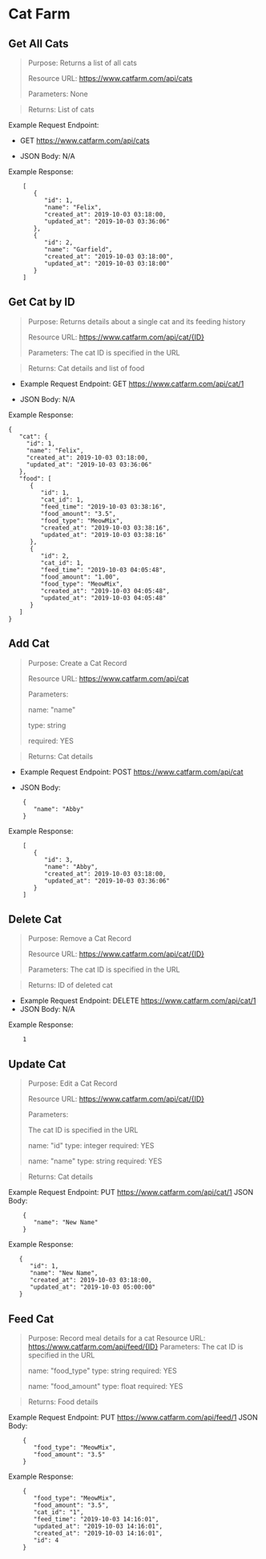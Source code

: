 # Cat Farm

## Get All Cats

> Purpose: Returns a list of all cats
>
> Resource URL: https://www.catfarm.com/api/cats
>
> Parameters: None

> Returns: List of cats

Example Request Endpoint: 

- GET https://www.catfarm.com/api/cats

- JSON Body: N/A

Example Response:
```
	[
	   {
		  "id": 1,
		  "name": "Felix",
		  "created_at": 2019-10-03 03:18:00,
		  "updated_at": "2019-10-03 03:36:06"
	   },
	   {
		  "id": 2,
		  "name": "Garfield",
		  "created_at": "2019-10-03 03:18:00",
		  "updated_at": "2019-10-03 03:18:00"
	   }
	]
```

## Get Cat by ID

> Purpose: Returns details about a single cat and its feeding history
>
> Resource URL: https://www.catfarm.com/api/cat/{ID}
>
> Parameters: The cat ID is specified in the URL

> Returns: Cat details and list of food

- Example Request Endpoint: GET https://www.catfarm.com/api/cat/1

- JSON Body: N/A


Example Response:
```
{
   "cat": {
	 "id": 1,
     "name": "Felix",
     "created_at": 2019-10-03 03:18:00,
     "updated_at": "2019-10-03 03:36:06"
   },
   "food": [
      {
         "id": 1,
         "cat_id": 1,
         "feed_time": "2019-10-03 03:38:16",
         "food_amount": "3.5",
         "food_type": "MeowMix",
         "created_at": "2019-10-03 03:38:16",
         "updated_at": "2019-10-03 03:38:16"
      },
      {
         "id": 2,
         "cat_id": 1,
         "feed_time": "2019-10-03 04:05:48",
         "food_amount": "1.00",
         "food_type": "MeowMix",
         "created_at": "2019-10-03 04:05:48",
         "updated_at": "2019-10-03 04:05:48"
      }
   ]
}
```

## Add Cat

> Purpose: Create a Cat Record
>
> Resource URL: https://www.catfarm.com/api/cat
>
> Parameters: 
>
>   name: "name"
>
>   type: string
>
>   required: YES

> Returns: Cat details

- Example Request Endpoint: POST https://www.catfarm.com/api/cat

- JSON Body:

```
	{
	   "name": "Abby"
	}
```

Example Response:
```
	[
	   {
		  "id": 3,
		  "name": "Abby",
		  "created_at": 2019-10-03 03:18:00,
		  "updated_at": "2019-10-03 03:36:06"
	   }
	]
```

## Delete Cat

> Purpose: Remove a Cat Record
>
> Resource URL: https://www.catfarm.com/api/cat/{ID}
>
> Parameters: The cat ID is specified in the URL   

> Returns: ID of deleted cat

- Example Request Endpoint: DELETE https://www.catfarm.com/api/cat/1
- JSON Body: N/A

Example Response:
```
	1
```

## Update Cat

> Purpose: Edit a Cat Record
>
> Resource URL: https://www.catfarm.com/api/cat/{ID}
>
> Parameters: 
>
> The cat ID is specified in the URL
> 
>  name: "id"
>  type: integer
>  required: YES
> 
> name: "name"
> type: string
> required: YES

> Returns: Cat details
	 
Example Request Endpoint: PUT https://www.catfarm.com/api/cat/1
JSON Body:
```
	{
	   "name": "New Name"
	}
```

Example Response:
```
   {
	  "id": 1,
	  "name": "New Name",
	  "created_at": 2019-10-03 03:18:00,
	  "updated_at": "2019-10-03 05:00:00"
   }
```	

## Feed Cat
> Purpose: Record meal details for a cat
> Resource URL: https://www.catfarm.com/api/feed/{ID}
> Parameters: 
> 	The cat ID is specified in the URL
> 
>  name: "food_type"
>  type: string
>  required: YES
> 
>  name: "food_amount"
>  type: float
>  required: YES

> Returns: Food details
	 
Example Request Endpoint: PUT https://www.catfarm.com/api/feed/1
JSON Body:
```
	{
       "food_type": "MeowMix",
       "food_amount": "3.5"
    }
```

Example Response:
```
	{
	   "food_type": "MeowMix",
	   "food_amount": "3.5",
	   "cat_id": "1",
	   "feed_time": "2019-10-03 14:16:01",
	   "updated_at": "2019-10-03 14:16:01",
	   "created_at": "2019-10-03 14:16:01",
	   "id": 4
	}
```

